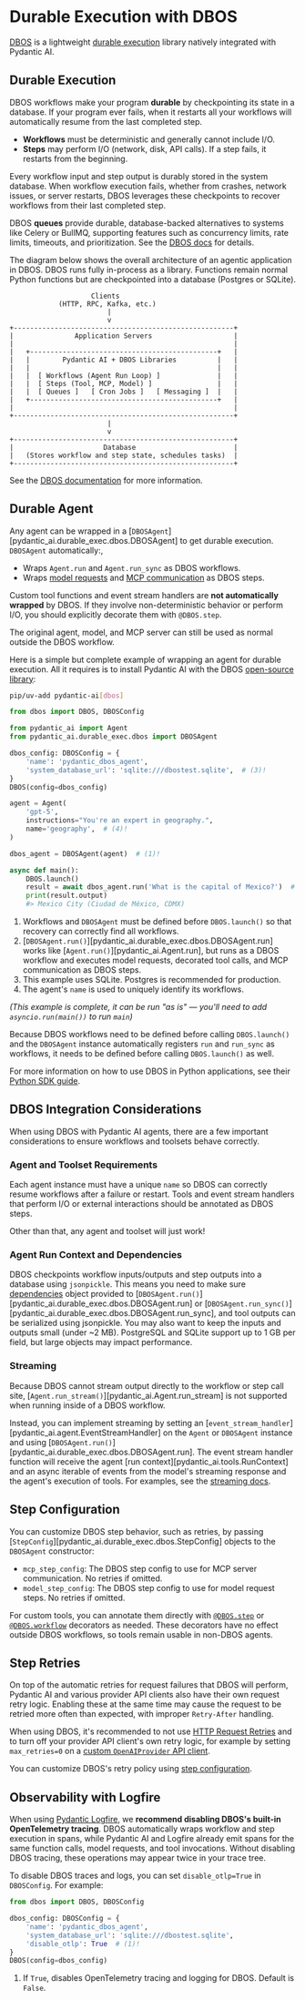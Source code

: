 # Durable Execution with DBOS

[DBOS](https://www.dbos.dev/) is a lightweight [durable execution](https://docs.dbos.dev/architecture) library natively integrated with Pydantic AI.

## Durable Execution

DBOS workflows make your program **durable** by checkpointing its state in a database. If your program ever fails, when it restarts all your workflows will automatically resume from the last completed step.

* **Workflows** must be deterministic and generally cannot include I/O.
* **Steps** may perform I/O (network, disk, API calls). If a step fails, it restarts from the beginning.

Every workflow input and step output is durably stored in the system database. When workflow execution fails, whether from crashes, network issues, or server restarts, DBOS leverages these checkpoints to recover workflows from their last completed step.

DBOS **queues** provide durable, database-backed alternatives to systems like Celery or BullMQ, supporting features such as concurrency limits, rate limits, timeouts, and prioritization. See the [DBOS docs](https://docs.dbos.dev/architecture) for details.

The diagram below shows the overall architecture of an agentic application in DBOS.
DBOS runs fully in-process as a library. Functions remain normal Python functions but are checkpointed into a database (Postgres or SQLite).

```text
                    Clients
            (HTTP, RPC, Kafka, etc.)
                        |
                        v
+------------------------------------------------------+
|               Application Servers                    |
|                                                      |
|   +----------------------------------------------+   |
|   |        Pydantic AI + DBOS Libraries          |   |
|   |                                              |   |
|   |  [ Workflows (Agent Run Loop) ]              |   |
|   |  [ Steps (Tool, MCP, Model) ]                |   |
|   |  [ Queues ]   [ Cron Jobs ]   [ Messaging ]  |   |
|   +----------------------------------------------+   |
|                                                      |
+------------------------------------------------------+
                        |
                        v
+------------------------------------------------------+
|                      Database                        |
|   (Stores workflow and step state, schedules tasks)  |
+------------------------------------------------------+
```

See the [DBOS documentation](https://docs.dbos.dev/architecture) for more information.

## Durable Agent

Any agent can be wrapped in a [`DBOSAgent`][pydantic_ai.durable_exec.dbos.DBOSAgent] to get durable execution. `DBOSAgent` automatically:,

* Wraps `Agent.run` and `Agent.run_sync` as DBOS workflows.
* Wraps [model requests](../models/overview.md) and [MCP communication](../mcp/client.md) as DBOS steps.

Custom tool functions and event stream handlers are **not automatically wrapped** by DBOS.
If they involve non-deterministic behavior or perform I/O, you should explicitly decorate them with `@DBOS.step`.

The original agent, model, and MCP server can still be used as normal outside the DBOS workflow.

Here is a simple but complete example of wrapping an agent for durable execution. All it requires is to install Pydantic AI with the DBOS [open-source library](https://github.com/dbos-inc/dbos-transact-py):

```sh
pip/uv-add pydantic-ai[dbos]
```

```python {title="dbos_agent.py" test="skip"}
from dbos import DBOS, DBOSConfig

from pydantic_ai import Agent
from pydantic_ai.durable_exec.dbos import DBOSAgent

dbos_config: DBOSConfig = {
    'name': 'pydantic_dbos_agent',
    'system_database_url': 'sqlite:///dbostest.sqlite',  # (3)!
}
DBOS(config=dbos_config)

agent = Agent(
    'gpt-5',
    instructions="You're an expert in geography.",
    name='geography',  # (4)!
)

dbos_agent = DBOSAgent(agent)  # (1)!

async def main():
    DBOS.launch()
    result = await dbos_agent.run('What is the capital of Mexico?')  # (2)!
    print(result.output)
    #> Mexico City (Ciudad de México, CDMX)
```

1. Workflows and `DBOSAgent` must be defined before `DBOS.launch()` so that recovery can correctly find all workflows.
2. [`DBOSAgent.run()`][pydantic_ai.durable_exec.dbos.DBOSAgent.run] works like [`Agent.run()`][pydantic_ai.Agent.run], but runs as a DBOS workflow and executes model requests, decorated tool calls, and MCP communication as DBOS steps.
3. This example uses SQLite. Postgres is recommended for production.
4. The agent's `name` is used to uniquely identify its workflows.

_(This example is complete, it can be run "as is" — you'll need to add `asyncio.run(main())` to run `main`)_

Because DBOS workflows need to be defined before calling `DBOS.launch()` and the `DBOSAgent` instance automatically registers `run` and `run_sync` as workflows, it needs to be defined before calling `DBOS.launch()` as well.

For more information on how to use DBOS in Python applications, see their [Python SDK guide](https://docs.dbos.dev/python/programming-guide).

## DBOS Integration Considerations

When using DBOS with Pydantic AI agents, there are a few important considerations to ensure workflows and toolsets behave correctly.

### Agent and Toolset Requirements

Each agent instance must have a unique `name` so DBOS can correctly resume workflows after a failure or restart. Tools and event stream handlers that perform I/O or external interactions should be annotated as DBOS steps.

Other than that, any agent and toolset will just work!

### Agent Run Context and Dependencies

DBOS checkpoints workflow inputs/outputs and step outputs into a database using `jsonpickle`. This means you need to make sure [dependencies](../dependencies.md) object provided to [`DBOSAgent.run()`][pydantic_ai.durable_exec.dbos.DBOSAgent.run] or [`DBOSAgent.run_sync()`][pydantic_ai.durable_exec.dbos.DBOSAgent.run_sync], and tool outputs can be serialized using jsonpickle. You may also want to keep the inputs and outputs small (under \~2 MB). PostgreSQL and SQLite support up to 1 GB per field, but large objects may impact performance.

### Streaming

Because DBOS cannot stream output directly to the workflow or step call site, [`Agent.run_stream()`][pydantic_ai.Agent.run_stream] is not supported when running inside of a DBOS workflow.

Instead, you can implement streaming by setting an [`event_stream_handler`][pydantic_ai.agent.EventStreamHandler] on the `Agent` or `DBOSAgent` instance and using [`DBOSAgent.run()`][pydantic_ai.durable_exec.dbos.DBOSAgent.run].
The event stream handler function will receive the agent [run context][pydantic_ai.tools.RunContext] and an async iterable of events from the model's streaming response and the agent's execution of tools. For examples, see the [streaming docs](../agents.md#streaming-all-events).


## Step Configuration

You can customize DBOS step behavior, such as retries, by passing [`StepConfig`][pydantic_ai.durable_exec.dbos.StepConfig] objects to the `DBOSAgent` constructor:

- `mcp_step_config`: The DBOS step config to use for MCP server communication. No retries if omitted.
- `model_step_config`: The DBOS step config to use for model request steps. No retries if omitted.

For custom tools, you can annotate them directly with [`@DBOS.step`](https://docs.dbos.dev/python/reference/decorators#step) or [`@DBOS.workflow`](https://docs.dbos.dev/python/reference/decorators#workflow) decorators as needed. These decorators have no effect outside DBOS workflows, so tools remain usable in non-DBOS agents.


## Step Retries

On top of the automatic retries for request failures that DBOS will perform, Pydantic AI and various provider API clients also have their own request retry logic. Enabling these at the same time may cause the request to be retried more often than expected, with improper `Retry-After` handling.

When using DBOS, it's recommended to not use [HTTP Request Retries](../retries.md) and to turn off your provider API client's own retry logic, for example by setting `max_retries=0` on a [custom `OpenAIProvider` API client](../models/openai.md#custom-openai-client).

You can customize DBOS's retry policy using [step configuration](#step-configuration).

## Observability with Logfire

When using [Pydantic Logfire](../logfire.md), we **recommend disabling DBOS's built-in OpenTelemetry tracing**.
DBOS automatically wraps workflow and step execution in spans, while Pydantic AI and Logfire already emit spans for the same function calls, model requests, and tool invocations. Without disabling DBOS tracing, these operations may appear twice in your trace tree.

To disable DBOS traces and logs, you can set `disable_otlp=True` in `DBOSConfig`. For example:


```python {title="dbos_no_traces.py" test="skip"}
from dbos import DBOS, DBOSConfig

dbos_config: DBOSConfig = {
    'name': 'pydantic_dbos_agent',
    'system_database_url': 'sqlite:///dbostest.sqlite',
    'disable_otlp': True  # (1)!
}
DBOS(config=dbos_config)
```

1. If `True`, disables OpenTelemetry tracing and logging for DBOS. Default is `False`.
